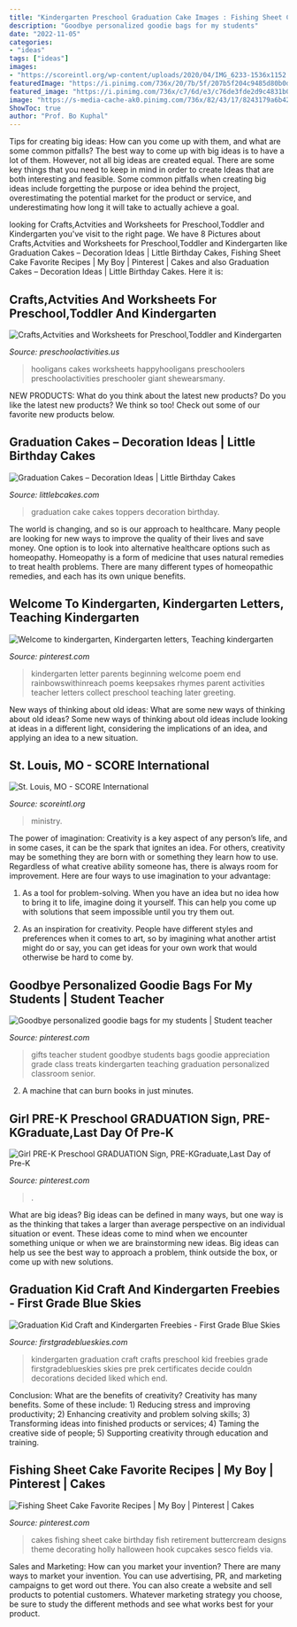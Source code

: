 ```yaml
---
title: "Kindergarten Preschool Graduation Cake Images : Fishing Sheet Cake Favorite Recipes"
description: "Goodbye personalized goodie bags for my students"
date: "2022-11-05"
categories:
- "ideas"
tags: ["ideas"]
images:
- "https://scoreintl.org/wp-content/uploads/2020/04/IMG_6233-1536x1152.jpg"
featuredImage: "https://i.pinimg.com/736x/20/7b/5f/207b5f204c9485d80b0de8915c6aa3f7--parents-poem-letters-for-parents.jpg"
featured_image: "https://i.pinimg.com/736x/c7/6d/e3/c76de3fde2d9c4831b09970c4640aee1--student-gifts-teacher-gifts.jpg"
image: "https://s-media-cache-ak0.pinimg.com/736x/82/43/17/8243179a6b42a10db3f12ebb8d3fe8ae.jpg"
ShowToc: true
author: "Prof. Bo Kuphal"
---
```



Tips for creating big ideas: How can you come up with them, and what are some common pitfalls?
The best way to come up with big ideas is to have a lot of them. However, not all big ideas are created equal. There are some key things that you need to keep in mind in order to create Ideas that are both interesting and feasible. Some common pitfalls when creating big ideas include forgetting the purpose or idea behind the project, overestimating the potential market for the product or service, and underestimating how long it will take to actually achieve a goal.

	

		
looking for Crafts,Actvities and Worksheets for Preschool,Toddler and Kindergarten you've visit to the right page. We have 8 Pictures about Crafts,Actvities and Worksheets for Preschool,Toddler and Kindergarten like Graduation Cakes – Decoration Ideas | Little Birthday Cakes, Fishing Sheet Cake Favorite Recipes | My Boy | Pinterest | Cakes and also Graduation Cakes – Decoration Ideas | Little Birthday Cakes. Here it is:
		
    
## Crafts,Actvities And Worksheets For Preschool,Toddler And Kindergarten

<img loading=lazy src="http://www.preschoolactivities.us/wp-content/uploads/2015/06/birthday-cake-craft.jpg" onerror="this.onerror=null;this.src='https://tse3.mm.bing.net/th?id=OIP.MSpfM2iSTZZE8ln202ZglQAAAA&amp;pid=15.1';" alt="Crafts,Actvities and Worksheets for Preschool,Toddler and Kindergarten">

_Source: preschoolactivities.us_

>hooligans cakes worksheets happyhooligans preschoolers preschoolactivities preschooler giant shewearsmany. 

	

NEW PRODUCTS: What do you think about the latest new products?
Do you like the latest new products? We think so too! Check out some of our favorite new products below.

    
## Graduation Cakes – Decoration Ideas | Little Birthday Cakes

<img loading=lazy src="http://www.littlebcakes.com/wp-content/uploads/2013/08/Graduation-Cake-Toppers.jpg" onerror="this.onerror=null;this.src='https://tse4.mm.bing.net/th?id=OIP.GEvL3MfpjukUEMgKXFfw4gHaJ4&amp;pid=15.1';" alt="Graduation Cakes – Decoration Ideas | Little Birthday Cakes">

_Source: littlebcakes.com_

>graduation cake cakes toppers decoration birthday. 

	

The world is changing, and so is our approach to healthcare. Many people are looking for new ways to improve the quality of their lives and save money. One option is to look into alternative healthcare options such as homeopathy. Homeopathy is a form of medicine that uses natural remedies to treat health problems. There are many different types of homeopathic remedies, and each has its own unique benefits.

    
## Welcome To Kindergarten, Kindergarten Letters, Teaching Kindergarten

<img loading=lazy src="https://i.pinimg.com/736x/20/7b/5f/207b5f204c9485d80b0de8915c6aa3f7--parents-poem-letters-for-parents.jpg" onerror="this.onerror=null;this.src='https://tse2.mm.bing.net/th?id=OIP.vkYCXthJmqLLsew_6iKYSwHaK9&amp;pid=15.1';" alt="Welcome to kindergarten, Kindergarten letters, Teaching kindergarten">

_Source: pinterest.com_

>kindergarten letter parents beginning welcome poem end rainbowswithinreach poems keepsakes rhymes parent activities teacher letters collect preschool teaching later greeting. 

	

New ways of thinking about old ideas: What are some new ways of thinking about old ideas?
Some new ways of thinking about old ideas include looking at ideas in a different light, considering the implications of an idea, and applying an idea to a new situation.

    
## St. Louis, MO - SCORE International

<img loading=lazy src="https://scoreintl.org/wp-content/uploads/2020/04/IMG_6233-1536x1152.jpg" onerror="this.onerror=null;this.src='https://tse2.mm.bing.net/th?id=OIP.cNEPn6--D7Loq-IR0q0r9wHaFj&amp;pid=15.1';" alt="St. Louis, MO - SCORE International">

_Source: scoreintl.org_

>ministry. 

	

The power of imagination:
Creativity is a key aspect of any person’s life, and in some cases, it can be the spark that ignites an idea. For others, creativity may be something they are born with or something they learn how to use. Regardless of what creative ability someone has, there is always room for improvement. Here are four ways to use imagination to your advantage: 
1. As a tool for problem-solving. When you have an idea but no idea how to bring it to life, imagine doing it yourself. This can help you come up with solutions that seem impossible until you try them out.

2. As an inspiration for creativity. People have different styles and preferences when it comes to art, so by imagining what another artist might do or say, you can get ideas for your own work that would otherwise be hard to come by.

    
## Goodbye Personalized Goodie Bags For My Students | Student Teacher

<img loading=lazy src="https://i.pinimg.com/736x/c7/6d/e3/c76de3fde2d9c4831b09970c4640aee1--student-gifts-teacher-gifts.jpg" onerror="this.onerror=null;this.src='https://tse4.mm.bing.net/th?id=OIP.3esgHilWjalkgFdO6EPdhAHaJ3&amp;pid=15.1';" alt="Goodbye personalized goodie bags for my students | Student teacher">

_Source: pinterest.com_

>gifts teacher student goodbye students bags goodie appreciation grade class treats kindergarten teaching graduation personalized classroom senior. 

	

2. A machine that can burn books in just minutes.

    
## Girl PRE-K Preschool GRADUATION Sign, PRE-KGraduate,Last Day Of Pre-K

<img loading=lazy src="https://i.pinimg.com/736x/fe/c3/24/fec32454648644ee93eab329ed6a5537.jpg" onerror="this.onerror=null;this.src='https://tse4.mm.bing.net/th?id=OIP.p8DpSZorxdhx5bYK6DwTZgHaHa&amp;pid=15.1';" alt="Girl PRE-K Preschool GRADUATION Sign, PRE-KGraduate,Last Day of Pre-K">

_Source: pinterest.com_

>. 

	

What are big ideas?
Big ideas can be defined in many ways, but one way is as the thinking that takes a larger than average perspective on an individual situation or event. These ideas come to mind when we encounter something unique or when we are brainstorming new ideas. Big ideas can help us see the best way to approach a problem, think outside the box, or come up with new solutions.

    
## Graduation Kid Craft And Kindergarten Freebies - First Grade Blue Skies

<img loading=lazy src="https://i1.wp.com/firstgradeblueskies.com/wp-content/uploads/2013/04/Kindergarten-Graduation-craft.jpg?fit=400%2C266&amp;ssl=1" onerror="this.onerror=null;this.src='https://tse4.mm.bing.net/th?id=OIP.BumoKaEj-xSgJNh-kNVHnwAAAA&amp;pid=15.1';" alt="Graduation Kid Craft and Kindergarten Freebies - First Grade Blue Skies">

_Source: firstgradeblueskies.com_

>kindergarten graduation craft crafts preschool kid freebies grade firstgradeblueskies skies pre prek certificates decide couldn decorations decided liked which end. 

	

Conclusion: What are the benefits of creativity?
Creativity has many benefits. Some of these include: 1) Reducing stress and improving productivity; 2) Enhancing creativity and problem solving skills; 3) Transforming ideas into finished products or services; 4) Taming the creative side of people; 5) Supporting creativity through education and training.

    
## Fishing Sheet Cake Favorite Recipes | My Boy | Pinterest | Cakes

<img loading=lazy src="https://s-media-cache-ak0.pinimg.com/736x/82/43/17/8243179a6b42a10db3f12ebb8d3fe8ae.jpg" onerror="this.onerror=null;this.src='https://tse3.mm.bing.net/th?id=OIP.rBclPqmFVPv_3js_-vB9tQHaJ4&amp;pid=15.1';" alt="Fishing Sheet Cake Favorite Recipes | My Boy | Pinterest | Cakes">

_Source: pinterest.com_

>cakes fishing sheet cake birthday fish retirement buttercream designs theme decorating holly halloween hook cupcakes sesco fields via. 

	

Sales and Marketing: How can you market your invention?
There are many ways to market your invention. You can use advertising, PR, and marketing campaigns to get word out there. You can also create a website and sell products to potential customers. Whatever marketing strategy you choose, be sure to study the different methods and see what works best for your product.


